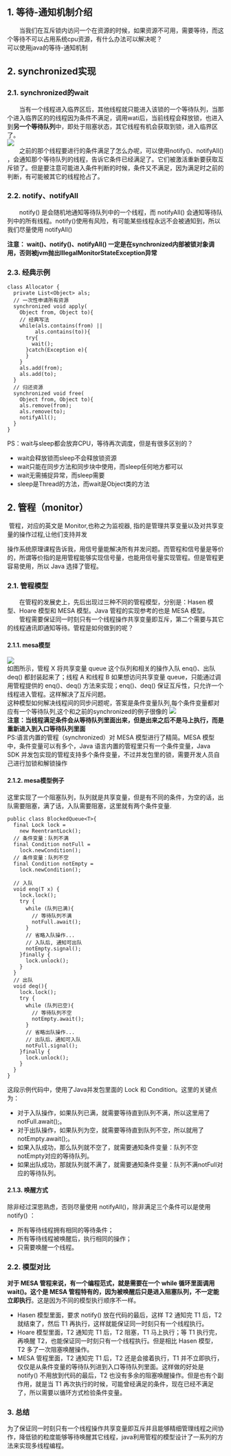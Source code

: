 ## 1. 等待-通知机制介绍
&emsp;&emsp;当我们在互斥锁内访问一个在资源的时候，如果资源不可用，需要等待，而这个等待不可以占用系统cpu资源，有什么办法可以解决呢？  
可以使用java的等待-通知机制  
## 2. synchronized实现
### 2.1. synchronized的wait
&emsp;&emsp;当有一个线程进入临界区后，其他线程就只能进入该锁的一个等待队列，当那个进入临界区的的线程因为条件不满足，调用wati后，当前线程会释放锁，也进入到**另一个等待队列**中，即处于阻塞状态，其它线程有机会获取到锁，进入临界区了。  
![](synchronized的wait等待.png)  
&emsp;&emsp;之前的那个线程要进行的条件满足了怎么办呢，可以使用notify()、notifyAll() ，会通知那个等待队列的线程，告诉它条件已经满足了。它们被激活重新要获取互斥锁了。但是要注意可能进入条件判断的时候，条件又不满足，因为满足时之前的判断，有可能被其它的线程抢占了。    


### 2.2. notify、notifyAll
&emsp;&emsp;notify() 是会随机地通知等待队列中的一个线程，而 notifyAll() 会通知等待队列中的所有线程。notify()使用有风险，有可能某些线程永远不会被通知到，所以我们尽量使用 notifyAll()

**注意： wait()、notify()、notifyAll() 一定是在synchronized内部被锁对象调用，否则被jvm抛出IllegalMonitorStateException异常**

### 2.3. 经典示例
```
class Allocator {
  private List<Object> als;
  // 一次性申请所有资源
  synchronized void apply(
    Object from, Object to){
    // 经典写法
    while(als.contains(from) ||
         als.contains(to)){
      try{
        wait();
      }catch(Exception e){
      }   
    } 
    als.add(from);
    als.add(to);  
  }
  // 归还资源
  synchronized void free(
    Object from, Object to){
    als.remove(from);
    als.remove(to);
    notifyAll();
  }
}
```
PS：wait与sleep都会放弃CPU，等待再次调度，但是有很多区别的？  
* wait会释放锁而sleep不会释放锁资源
* wait只能在同步方法和同步块中使用，而sleep任何地方都可以
* wait无需捕捉异常，而sleep需要
* sleep是Thread的方法，而wait是Object类的方法

## 2. 管程（monitor）   
​	管程，对应的英文是 Monitor,也称之为监视器, 指的是管理共享变量以及对共享变量的操作过程,让他们支持并发

​	操作系统原理课程告诉我，用信号量能解决所有并发问题。而管程和信号量是等价的，所谓等价指的是用管程能够实现信号量，也能用信号量实现管程。但是管程更容易使用，所以 Java 选择了管程。      

### 2.1. 管程模型     
&emsp;&emsp;在管程的发展史上，先后出现过三种不同的管程模型，分别是：Hasen 模型、Hoare 模型和 MESA 模型。Java 管程的实现参考的也是 MESA 模型。   
&emsp;&emsp;管程需要保证同一时刻只有一个线程操作共享变量即互斥，第二个需要与其它的线程通讯即通知等待。管程是如何做到的呢？  
#### 2.1.1. mesa模型
![](mesa互斥模型.png)      
如图所示，管程 X 将共享变量 queue 这个队列和相关的操作入队 enq()、出队 deq() 都封装起来了；线程 A 和线程 B 如果想访问共享变量 queue，只能通过调用管程提供的 enq()、deq() 方法来实现；enq()、deq() 保证互斥性，只允许一个线程进入管程。这样解决了互斥问题。  
这种模型如何解决线程间的同步问题呢，答案是条件变量队列,每个条件变量都对应有一个等待队列,这个和之前的synchronized的例子很像的
![](管程同步模型.png)     
**注意：当线程满足条件会从等待队列里面出来，但是出来之后不是马上执行，而是重新进入到入口等待队列里面**  
PS:语言内置的管程（synchronized）对 MESA 模型进行了精简。MESA 模型中，条件变量可以有多个，Java 语言内置的管程里只有一个条件变量，Java SDK 并发包实现的管程支持多个条件变量，不过并发包里的锁，需要开发人员自己进行加锁和解锁操作
#### 2.1.2. mesa模型例子
这里实现了一个阻塞队列，队列就是共享变量，但是有不同的条件，为空的话，出队需要阻塞，满了话，入队需要阻塞，这里就有两个条件变量. 
```
public class BlockedQueue<T>{
  final Lock lock =
    new ReentrantLock();
  // 条件变量：队列不满  
  final Condition notFull =
    lock.newCondition();
  // 条件变量：队列不空  
  final Condition notEmpty =
    lock.newCondition();
 
  // 入队
  void enq(T x) {
    lock.lock();
    try {
      while (队列已满){
        // 等待队列不满 
        notFull.await();
      }  
      // 省略入队操作...
      // 入队后, 通知可出队
      notEmpty.signal();
    }finally {
      lock.unlock();
    }
  }
  // 出队
  void deq(){
    lock.lock();
    try {
      while (队列已空){
        // 等待队列不空
        notEmpty.await();
      }
      // 省略出队操作...
      // 出队后，通知可入队
      notFull.signal();
    }finally {
      lock.unlock();
    }  
  }
}
```
这段示例代码中，使用了Java并发包里面的 Lock 和 Condition。这里的关键点为：
* 对于入队操作，如果队列已满，就需要等待直到队列不满，所以这里用了notFull.await();。
* 对于出队操作，如果队列为空，就需要等待直到队列不空，所以就用了notEmpty.await();。
* 如果入队成功，那么队列就不空了，就需要通知条件变量：队列不空notEmpty对应的等待队列。
* 如果出队成功，那就队列就不满了，就需要通知条件变量：队列不满notFull对应的等待队列。

#### 2.1.3. 唤醒方式
除非经过深思熟虑，否则尽量使用 notifyAll()，除非满足三个条件可以是使用notify() ：  
* 所有等待线程拥有相同的等待条件；
* 所有等待线程被唤醒后，执行相同的操作；
* 只需要唤醒一个线程。


### 2.2. 模型对比  
**对于 MESA 管程来说，有一个编程范式，就是需要在一个 while 循环里面调用 wait()。这个是 MESA 管程特有的，因为被唤醒后只是进入阻塞队列，不一定能立即执行**。这是因为不同的模型执行顺序不一样。
* Hasen 模型里面，要求 notify() 放在代码的最后，这样 T2 通知完 T1 后，T2 就结束了，然后 T1 再执行，这样就能保证同一时刻只有一个线程执行。
* Hoare 模型里面，T2 通知完 T1 后，T2 阻塞，T1 马上执行；等 T1 执行完，再唤醒 T2，也能保证同一时刻只有一个线程执行。但是相比 Hasen 模型，T2 多了一次阻塞唤醒操作。
* MESA 管程里面，T2 通知完 T1 后，T2 还是会接着执行，T1 并不立即执行，仅仅是从条件变量的等待队列进到入口等待队列里面。这样做的好处是 notify() 不用放到代码的最后，T2 也没有多余的阻塞唤醒操作。但是也有个副作用，就是当 T1 再次执行的时候，可能曾经满足的条件，现在已经不满足了，所以需要以循环方式检验条件变量。


### 3. 总结
​	为了保证同一时刻只有一个线程操作共享变量即互斥并且能够精细管理线程之间协作，降低锁的粒度能够等待唤醒其它线程，java利用管程的模型设计了一系列的方法来实现多线程编程。